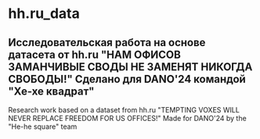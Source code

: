 # hh.ru_data
Исследовательская работа на основе датасета от hh.ru "НАМ ОФИСОВ ЗАМАНЧИВЫЕ СВОДЫ НЕ ЗАМЕНЯТ НИКОГДА СВОБОДЫ!"  Сделано для DANO'24 командой "Хе-хе квадрат" 
----------------------------------------------------
Research work based on a dataset from hh.ru "TEMPTING VOXES WILL NEVER REPLACE FREEDOM FOR US OFFICES!"  Made for DANO'24 by the "He-he square" team
